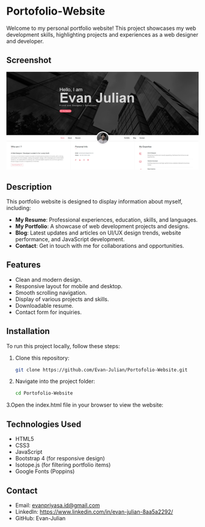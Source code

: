# Portofolio-Website

Welcome to my personal portfolio website! This project showcases my web development skills, highlighting projects and experiences as a web designer and developer.

## Screenshot
![Portfolio Homepage](Homepage.jpg)

## Description

This portfolio website is designed to display information about myself, including:

- **My Resume**: Professional experiences, education, skills, and languages.
- **My Portfolio**: A showcase of web development projects and designs.
- **Blog**: Latest updates and articles on UI/UX design trends, website performance, and JavaScript development.
- **Contact**: Get in touch with me for collaborations and opportunities.

## Features

- Clean and modern design.
- Responsive layout for mobile and desktop.
- Smooth scrolling navigation.
- Display of various projects and skills.
- Downloadable resume.
- Contact form for inquiries.

## Installation

To run this project locally, follow these steps:

1. Clone this repository:
   ```bash
   git clone https://github.com/Evan-Julian/Portofolio-Website.git


2. Navigate into the project folder:
   ```bash
   cd Portofolio-Website

3.Open the index.html file in your browser to view the website:

## Technologies Used
  
- HTML5
- CSS3
- JavaScript
- Bootstrap 4 (for responsive design)
- Isotope.js (for filtering portfolio items)
- Google Fonts (Poppins)

## Contact

- Email: evanpriyasa.id@gmail.com
- LinkedIn: https://www.linkedin.com/in/evan-julian-8aa5a2292/
- GitHub: Evan-Julian

